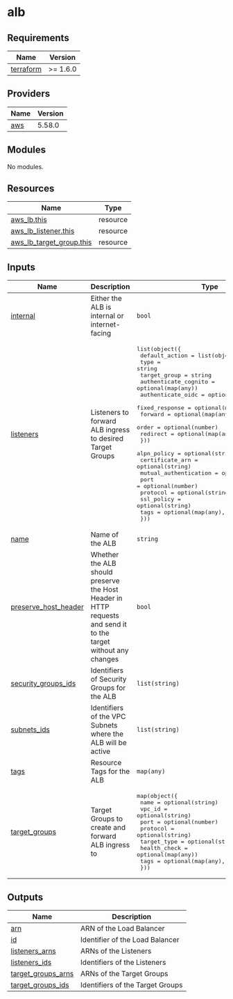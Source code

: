 <!-- BEGIN_TF_DOCS -->
# alb

## Requirements

| Name | Version |
|------|---------|
| <a name="requirement_terraform"></a> [terraform](#requirement\_terraform) | >= 1.6.0 |

## Providers

| Name | Version |
|------|---------|
| <a name="provider_aws"></a> [aws](#provider\_aws) | 5.58.0 |

## Modules

No modules.

## Resources

| Name | Type |
|------|------|
| [aws_lb.this](https://registry.terraform.io/providers/hashicorp/aws/latest/docs/resources/lb) | resource |
| [aws_lb_listener.this](https://registry.terraform.io/providers/hashicorp/aws/latest/docs/resources/lb_listener) | resource |
| [aws_lb_target_group.this](https://registry.terraform.io/providers/hashicorp/aws/latest/docs/resources/lb_target_group) | resource |

## Inputs

| Name | Description | Type | Default | Required |
|------|-------------|------|---------|:--------:|
| <a name="input_internal"></a> [internal](#input\_internal) | Either the ALB is internal or internet-facing | `bool` | `false` | no |
| <a name="input_listeners"></a> [listeners](#input\_listeners) | Listeners to forward ALB ingress to desired Target Groups | <pre>list(object({<br>    default_action = list(object({<br>      type                 = string<br>      target_group         = string<br>      authenticate_cognito = optional(map(any))<br>      authenticate_oidc    = optional(map(any))<br>      fixed_response       = optional(map(any))<br>      forward              = optional(map(any))<br>      order                = optional(number)<br>      redirect             = optional(map(any))<br>    }))<br>    alpn_policy           = optional(string)<br>    certificate_arn       = optional(string)<br>    mutual_authentication = optional(map(any))<br>    port                  = optional(number)<br>    protocol              = optional(string)<br>    ssl_policy            = optional(string)<br>    tags                  = optional(map(any), {})<br>  }))</pre> | n/a | yes |
| <a name="input_name"></a> [name](#input\_name) | Name of the ALB | `string` | `""` | no |
| <a name="input_preserve_host_header"></a> [preserve\_host\_header](#input\_preserve\_host\_header) | Whether the ALB should preserve the Host Header in HTTP requests and send it to the target without any changes | `bool` | `false` | no |
| <a name="input_security_groups_ids"></a> [security\_groups\_ids](#input\_security\_groups\_ids) | Identifiers of Security Groups for the ALB | `list(string)` | `[]` | no |
| <a name="input_subnets_ids"></a> [subnets\_ids](#input\_subnets\_ids) | Identifiers of the VPC Subnets where the ALB will be active | `list(string)` | n/a | yes |
| <a name="input_tags"></a> [tags](#input\_tags) | Resource Tags for the ALB | `map(any)` | `{}` | no |
| <a name="input_target_groups"></a> [target\_groups](#input\_target\_groups) | Target Groups to create and forward ALB ingress to | <pre>map(object({<br>    name         = optional(string)<br>    vpc_id       = optional(string)<br>    port         = optional(number)<br>    protocol     = optional(string)<br>    target_type  = optional(string)<br>    health_check = optional(map(any))<br>    tags         = optional(map(any), {})<br>  }))</pre> | `{}` | no |

## Outputs

| Name | Description |
|------|-------------|
| <a name="output_arn"></a> [arn](#output\_arn) | ARN of the Load Balancer |
| <a name="output_id"></a> [id](#output\_id) | Identifier of the Load Balancer |
| <a name="output_listeners_arns"></a> [listeners\_arns](#output\_listeners\_arns) | ARNs of the Listeners |
| <a name="output_listeners_ids"></a> [listeners\_ids](#output\_listeners\_ids) | Identifiers of the Listeners |
| <a name="output_target_groups_arns"></a> [target\_groups\_arns](#output\_target\_groups\_arns) | ARNs of the Target Groups |
| <a name="output_target_groups_ids"></a> [target\_groups\_ids](#output\_target\_groups\_ids) | Identifiers of the Target Groups |
<!-- END_TF_DOCS -->
